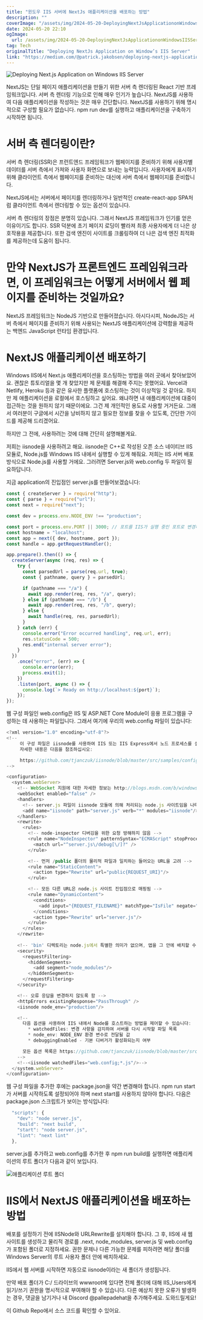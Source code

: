 ```yaml
---
title: "윈도우 IIS 서버에 NextJs 애플리케이션을 배포하는 방법"
description: ""
coverImage: "/assets/img/2024-05-20-DeployingNextJsApplicationonWindowsIISServer_0.png"
date: 2024-05-20 22:10
ogImage: 
  url: /assets/img/2024-05-20-DeployingNextJsApplicationonWindowsIISServer_0.png
tag: Tech
originalTitle: "Deploying NextJs Application on Window’s IIS Server"
link: "https://medium.com/@patrick.jakobsen/deploying-nextjs-application-on-windows-iis-server-60793f416eb1"
---
```




![Deploying Next.js Application on Windows IIS Server](/assets/img/2024-05-20-DeployingNextJsApplicationonWindowsIISServer_0.png)

NextJS는 단일 페이지 애플리케이션을 만들기 위한 서버 측 렌더링된 React 기반 프레임워크입니다. 서버 측 렌더링 기능으로 인해 매우 인기가 높습니다. NextJS를 사용하여 다음 애플리케이션을 작성하는 것은 매우 간단합니다. NextJS를 사용하기 위해 명시적으로 구성할 필요가 없습니다. npm run dev를 실행하고 애플리케이션을 구축하기 시작하면 됩니다.

# 서버 측 렌더링이란?

서버 측 렌더링(SSR)은 프런트엔드 프레임워크가 웹페이지를 준비하기 위해 사용자별 데이터를 서버 측에서 가져와 사용자 화면으로 보내는 능력입니다. 사용자에게 표시하기 위해 클라이언트 측에서 웹페이지를 준비하는 대신에 서버 측에서 웹페이지를 준비합니다.
 

<div class="content-ad"></div>

NextJS에서는 서버에서 페이지를 렌더링하거나 일반적인 create-react-app SPA처럼 클라이언트 측에서 렌더링할 수 있는 옵션이 있습니다.

서버 측 렌더링의 장점은 분명히 있습니다. 그래서 NextJS 프레임워크가 인기를 얻은 이유이기도 합니다. SSR 덕분에 초기 페이지 로딩이 빨라져 최종 사용자에게 더 나은 상호작용을 제공합니다. 또한 검색 엔진이 사이트를 크롤링하여 더 나은 검색 엔진 최적화를 제공하는데 도움이 됩니다.

# 만약 NextJS가 프론트엔드 프레임워크라면, 이 프레임워크는 어떻게 서버에서 웹 페이지를 준비하는 것일까요?

NextJS 프레임워크는 NodeJS 기반으로 만들어졌습니다. 아시다시피, NodeJS는 서버 측에서 페이지를 준비하기 위해 사용되는 NextJS 애플리케이션에 강력함을 제공하는 백엔드 JavaScript 런타임 환경입니다.

<div class="content-ad"></div>

# NextJS 애플리케이션 배포하기

Windows IIS에서 Next.js 애플리케이션을 호스팅하는 방법을 여러 곳에서 찾아보았어요. 괜찮은 튜토리얼을 몇 개 찾았지만 제 문제를 해결해 주지는 못했어요. Vercel과 Netlify, Heroku 등과 같은 유사한 플랫폼에 호스팅하는 것이 이상적일 것 같아요. 하지만 제 애플리케이션을 로컬에서 호스팅하고 싶어요. 왜냐하면 내 애플리케이션에 대중이 접근하는 것을 원하지 않기 때문이에요. 그건 제 개인적인 용도로 사용할 거거든요. 그래서 여러분이 구글에서 시간을 낭비하지 않고 필요한 정보를 찾을 수 있도록, 간단한 가이드를 제공해 드리겠어요.

하지만 그 전에, 사용하려는 것에 대해 간단히 설명해볼게요.

저희는 iisnode을 사용하려고 해요. iisnode은 C++로 작성된 오픈 소스 네이티브 IIS 모듈로, Node.js를 Windows IIS 내에서 실행할 수 있게 해줘요. 저희는 IIS 서버 배포 방식으로 Node.js를 사용할 거에요. 그러려면 Server.js와 web.config 두 파일이 필요하답니다.

<div class="content-ad"></div>

지금 application의 진입점인 server.js를 만들어보겠습니다:

```js
const { createServer } = require("http");
const { parse } = require("url");
const next = require("next");

const dev = process.env.NODE_ENV !== "production";

const port = process.env.PORT || 3000; // 포트를 IIS가 실행 중인 포트로 변경하세요. 기본값은 80이고 개발 중이면 3000입니다.
const hostname = "localhost";
const app = next({ dev, hostname, port });
const handle = app.getRequestHandler();

app.prepare().then(() => {
  createServer(async (req, res) => {
    try {
      const parsedUrl = parse(req.url, true);
      const { pathname, query } = parsedUrl;

      if (pathname === "/a") {
        await app.render(req, res, "/a", query);
      } else if (pathname === "/b") {
        await app.render(req, res, "/b", query);
      } else {
        await handle(req, res, parsedUrl);
      }
    } catch (err) {
      console.error("Error occurred handling", req.url, err);
      res.statusCode = 500;
      res.end("internal server error");
    }
  })
    .once("error", (err) => {
      console.error(err);
      process.exit(1);
    })
    .listen(port, async () => {
      console.log(`> Ready on http://localhost:${port}`);
    });
});
```

웹 구성 파일인 web.config은 IIS 및 ASP.NET Core Module이 응용 프로그램을 구성하는 데 사용하는 파일입니다. 그래서 여기에 우리의 web.config 파일이 있습니다:

```js
<?xml version="1.0" encoding="utf-8"?>
<!--
     이 구성 파일은 iisnode를 사용하여 IIS 또는 IIS Express에서 노드 프로세스를 실행하는 경우 필요합니다.
     자세한 내용은 다음을 참조하십시오:

     https://github.com/tjanczuk/iisnode/blob/master/src/samples/configuration/web.config
-->

<configuration>
  <system.webServer>
    <!-- WebSocket 지원에 대한 자세한 정보는 http://blogs.msdn.com/b/windowsazure/archive/2013/11/14/introduction-to-websockets-on-windows-azure-web-sites.aspx에서 확인할 수 있습니다 -->
    <webSocket enabled="false" />
    <handlers>
      <!-- server.js 파일이 iisnode 모듈에 의해 처리되는 node.js 사이트임을 나타냄 -->
      <add name="iisnode" path="server.js" verb="*" modules="iisnode"/>
    </handlers>
    <rewrite>
      <rules>
        <!-- node-inspector 디버깅을 위한 요청 방해하지 않음 -->
        <rule name="NodeInspector" patternSyntax="ECMAScript" stopProcessing="true">
          <match url="^server.js\/debug[\/]?" />
        </rule>

        <!-- 먼저 /public 폴더의 물리적 파일과 일치하는 들어오는 URL을 고려 -->
        <rule name="StaticContent">
          <action type="Rewrite" url="public{REQUEST_URI}"/>
        </rule>

        <!-- 모든 다른 URL은 node.js 사이트 진입점으로 매핑됨 -->
        <rule name="DynamicContent">
          <conditions>
            <add input="{REQUEST_FILENAME}" matchType="IsFile" negate="True"/>
          </conditions>
          <action type="Rewrite" url="server.js"/>
        </rule>
      </rules>
    </rewrite>
    
    <!-- 'bin' 디렉토리는 node.js에서 특별한 의미가 없으며, 앱을 그 안에 배치할 수 있음 -->
    <security>
      <requestFiltering>
        <hiddenSegments>
          <add segment="node_modules"/>
        </hiddenSegments>
      </requestFiltering>
    </security>

    <!-- 오류 응답을 변경하지 않도록 함 -->
    <httpErrors existingResponse="PassThrough" />
    <iisnode node_env="production"/>

    <!--
      다음 옵션을 사용하여 IIS 내에서 Node를 호스트하는 방법을 제어할 수 있습니다:
        * watchedFiles: 변경 사항을 감지하여 서버를 다시 시작할 파일 목록
        * node_env: NODE_ENV 환경 변수로 전달될 값
        * debuggingEnabled - 기본 디버거가 활성화되는지 여부

      모든 옵션 목록은 https://github.com/tjanczuk/iisnode/blob/master/src/samples/configuration/web.config에서 확인 가능합니다
    -->
    <!--<iisnode watchedFiles="web.config;*.js"/>-->
  </system.webServer>
</configuration>
```

<div class="content-ad"></div>

웹 구성 파일을 추가한 후에는 package.json을 약간 변경해야 합니다. npm run start가 서버를 시작하도록 설정되어야 하며 next start를 사용하지 않아야 합니다. 다음은 package.json 스크립트가 보이는 방식입니다:

```js
  "scripts": {
    "dev": "node server.js",
    "build": "next build",
    "start": "node server.js",
    "lint": "next lint"
  },
```

server.js를 추가하고 web.config를 추가한 후 npm run build를 실행하면 애플리케이션의 루트 폴더가 다음과 같이 보입니다.

![애플리케이션 루트 폴더](/assets/img/2024-05-20-DeployingNextJsApplicationonWindowsIISServer_1.png)

<div class="content-ad"></div>

# IIS에서 NextJS 애플리케이션을 배포하는 방법

배포를 설정하기 전에 IISNode와 URLRewrite를 설치해야 합니다. 그 후, IIS에 새 웹 사이트를 생성하고 물리적 경로를 .next, node_modules, server.js 및 web.config가 포함된 폴더로 지정하세요. 권한 문제나 다른 가능한 문제를 피하려면 해당 폴더를 Windows Server의 루트 사용자 폴더 안에 배치하세요.

IIS에서 웹 서버를 시작하면 자동으로 iisnode이라는 새 폴더가 생성됩니다.

만약 배포 폴더가 C:/ 드라이브의 wwwroot에 있다면 전체 폴더에 대해 IIS_Users에게 읽기/쓰기 권한을 명시적으로 부여해야 할 수 있습니다. 다른 예상치 못한 오류가 발생하는 경우, 댓글을 남기거나 내 Discord @pallepadehat을 추가해주세요. 도와드릴게요!

<div class="content-ad"></div>

이 Github Repo에서 소스 코드를 확인할 수 있어요.